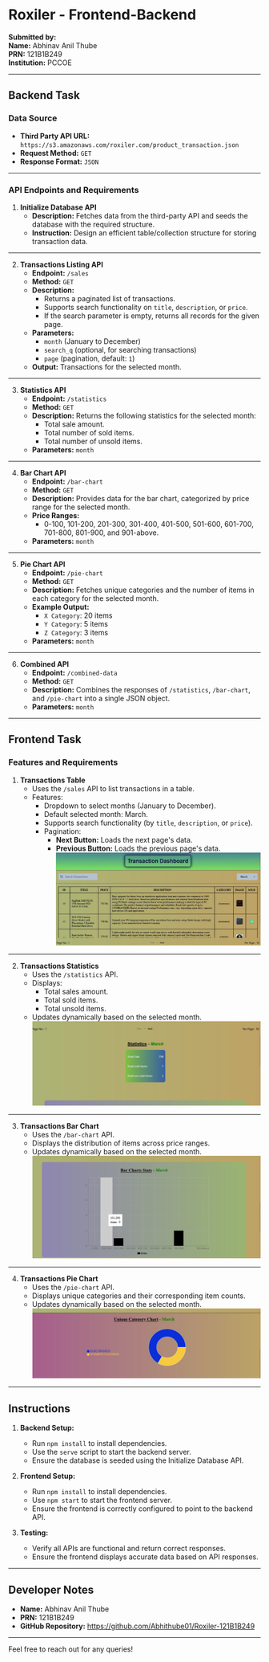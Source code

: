 # Roxiler - Frontend-Backend

**Submitted by:**  
**Name:** Abhinav Anil Thube  
**PRN:** 121B1B249  
**Institution:** PCCOE  

---

## Backend Task

### Data Source
- **Third Party API URL:** `https://s3.amazonaws.com/roxiler.com/product_transaction.json`  
- **Request Method:** `GET`  
- **Response Format:** `JSON`  

---

### API Endpoints and Requirements

1. **Initialize Database API**
   - **Description:** Fetches data from the third-party API and seeds the database with the required structure.
   - **Instruction:** Design an efficient table/collection structure for storing transaction data.

---

2. **Transactions Listing API**
   - **Endpoint:** `/sales`
   - **Method:** `GET`
   - **Description:**
     - Returns a paginated list of transactions.
     - Supports search functionality on `title`, `description`, or `price`.
     - If the search parameter is empty, returns all records for the given page.
   - **Parameters:**
     - `month` (January to December)
     - `search_q` (optional, for searching transactions)
     - `page` (pagination, default: `1`)
   - **Output:** Transactions for the selected month.

---

3. **Statistics API**
   - **Endpoint:** `/statistics`
   - **Method:** `GET`
   - **Description:** Returns the following statistics for the selected month:
     - Total sale amount.
     - Total number of sold items.
     - Total number of unsold items.
   - **Parameters:** `month`


---

4. **Bar Chart API**
   - **Endpoint:** `/bar-chart`
   - **Method:** `GET`
   - **Description:** Provides data for the bar chart, categorized by price range for the selected month.
   - **Price Ranges:**
     - 0-100, 101-200, 201-300, 301-400, 401-500, 501-600, 601-700, 701-800, 801-900, and 901-above.
   - **Parameters:** `month`


---

5. **Pie Chart API**
   - **Endpoint:** `/pie-chart`
   - **Method:** `GET`
   - **Description:** Fetches unique categories and the number of items in each category for the selected month.
   - **Example Output:**
     - `X Category`: 20 items
     - `Y Category`: 5 items
     - `Z Category`: 3 items
   - **Parameters:** `month`


---

6. **Combined API**
   - **Endpoint:** `/combined-data`
   - **Method:** `GET`
   - **Description:** Combines the responses of `/statistics`, `/bar-chart`, and `/pie-chart` into a single JSON object.
   - **Parameters:** `month`

---

## Frontend Task

### Features and Requirements

1. **Transactions Table**
   - Uses the `/sales` API to list transactions in a table.
   - Features:
     - Dropdown to select months (January to December).  
     - Default selected month: March.
     - Supports search functionality (by `title`, `description`, or `price`).
     - Pagination:
       - **Next Button:** Loads the next page's data.
       - **Previous Button:** Loads the previous page's data.
   ![Roxiler System](./frontend/screen%20shots/transaction.jpg)


---

2. **Transactions Statistics**
   - Uses the `/statistics` API.
   - Displays:
     - Total sales amount.
     - Total sold items.
     - Total unsold items.
   - Updates dynamically based on the selected month.
![Roxiler System](./frontend/screen%20shots/statistics.jpg)


---

3. **Transactions Bar Chart**
   - Uses the `/bar-chart` API.
   - Displays the distribution of items across price ranges.
   - Updates dynamically based on the selected month.
   ![Roxiler System](./frontend/screen%20shots/barChart.jpg)


---

4. **Transactions Pie Chart**
   - Uses the `/pie-chart` API.
   - Displays unique categories and their corresponding item counts.
   - Updates dynamically based on the selected month.
   ![Roxiler System](./frontend/screen%20shots/PieChart.jpg)


---

## Instructions
1. **Backend Setup:**
   - Run `npm install` to install dependencies.
   - Use the `serve` script to start the backend server.
   - Ensure the database is seeded using the Initialize Database API.

2. **Frontend Setup:**
   - Run `npm install` to install dependencies.
   - Use `npm start` to start the frontend server.
   - Ensure the frontend is correctly configured to point to the backend API.

3. **Testing:**
   - Verify all APIs are functional and return correct responses.
   - Ensure the frontend displays accurate data based on API responses.

---

## Developer Notes
- **Name:** Abhinav Anil Thube  
- **PRN:** 121B1B249  
- **GitHub Repository:** https://github.com/Abhithube01/Roxiler-121B1B249 

--- 

Feel free to reach out for any queries!
